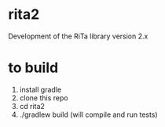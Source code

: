 # rita2
Development of the RiTa library version 2.x

# to build 
1. install gradle
1. clone this repo
1. cd rita2
1. ./gradlew build (will compile and run tests)
